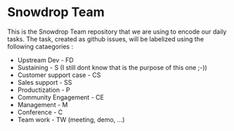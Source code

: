 # Snowdrop Team

This is the Snowdrop Team repository that we are using to encode our daily tasks. The task, created as github issues, will be labelized using the following cataegories :

- Upstream Dev - FD
- Sustaining - S (I still dont know that is the purpose of this one ;-))
- Customer support case - CS
- Sales support - SS
- Productization - P
- Community Engagement - CE
- Management - M
- Conference - C
- Team work - TW (meeting, demo, ...)

